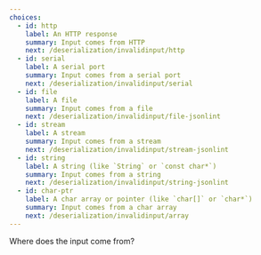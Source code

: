 ```yaml
---
choices:
  - id: http
    label: An HTTP response
    summary: Input comes from HTTP
    next: /deserialization/invalidinput/http
  - id: serial
    label: A serial port
    summary: Input comes from a serial port
    next: /deserialization/invalidinput/serial
  - id: file
    label: A file
    summary: Input comes from a file
    next: /deserialization/invalidinput/file-jsonlint
  - id: stream
    label: A stream
    summary: Input comes from a stream
    next: /deserialization/invalidinput/stream-jsonlint
  - id: string
    label: A string (like `String` or `const char*`)
    summary: Input comes from a string
    next: /deserialization/invalidinput/string-jsonlint
  - id: char-ptr
    label: A char array or pointer (like `char[]` or `char*`)
    summary: Input comes from a char array
    next: /deserialization/invalidinput/array
---
```


Where does the input come from?